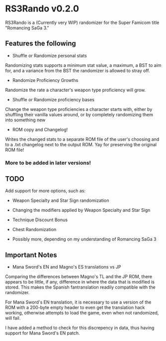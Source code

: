 # RS3Rando v0.2.0

RS3Rando is a (Currently very WIP) randomizer for the Super Famicom title "Romancing SaGa 3."

## Features the following

* Shuffle or Randomize personal stats

Randomizing stats supports a minimum stat value, a maximum, a BST to aim for, and a variance from the BST the randomizer is allowed to stray off.

* Randomize Proficiency Growths

Randomize the rate a character's weapon type proficiency will grow.

* Shuffle or Randomize proficiency bases

Change the weapon type proficiencies a character starts with, either by shuffling their vanilla values around, or by completely randomizing them into something new

* ROM copy and Changelog!

Writes the changed stats to a separate ROM file of the user's choosing and to a .txt changelog next to the output ROM. Yay for preserving the original ROM file!

### More to be added in later versions!

## TODO

Add support for more options, such as:
* Weapon Specialty and Star Sign randomization
* Changing the modifiers applied by Weapon Specialty and Star Sign

* Technique Discount Bonus
* Chest Randomization
* Possibly more, depending on my understanding of Romancing SaGa 3


## Important Notes

* Mana Sword's EN and Magno's ES translations vs JP

Comparing the differences between Magno's TL and the JP ROM, there appears to
be little, if any, difference in where the data that is modified is stored. This
makes the Spanish fantranslation readily compatible with the randomizer.

For Mana Sword's EN translation, it is necessary to use a version of the ROM with a
200-byte empty header to even get the translation hack working, otherwise attempts to load the game, even when not randomized,
will fail. 

I have added a method to check for this discrepency in
data, thus having support for Mana Sword's EN patch.

